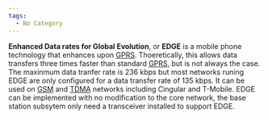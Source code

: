 ```yaml
---
tags:
  - No Category 
---
```

**Enhanced Data rates for Global Evolution**, or **EDGE** is a mobile
phone technology that enhances upon [GPRS](gprs.md).
Thoeretically, this allows data transfers three times faster than
standard [GPRS](gprs.md), but is not always the case. The
maxinmum data tranfer rate is 236 kbps but most networks runing EDGE are
only configured for a data transfer rate of 135 kbps. It can be used on
[GSM](gsm.md) and [TDMA](tdma.md) networks including
Cingular and T-Mobile. EDGE can be implemented with no modification to
the core network, the base station subsytem only need a transceiver
installed to support EDGE.